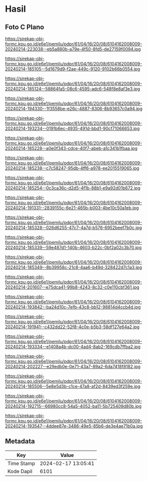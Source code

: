 # Hasil

## Foto C Plano

https://sirekap-obj-formc.kpu.go.id/e6e1/pemilu/pdpr/61/04/16/20/08/6104162008009-20240214-223038--eb5a880b-a79e-4f50-8fd5-de27159f0094.jpg

https://sirekap-obj-formc.kpu.go.id/e6e1/pemilu/pdpr/61/04/16/20/08/6104162008009-20240214-185105--5d1679d9-f2ae-449c-9120-9102b66b0554.jpg

https://sirekap-obj-formc.kpu.go.id/e6e1/pemilu/pdpr/61/04/16/20/08/6104162008009-20240214-185124--58864fa5-08c6-4595-adc6-548f8e8af3e3.jpg

https://sirekap-obj-formc.kpu.go.id/e6e1/pemilu/pdpr/61/04/16/20/08/6104162008009-20240214-194330--1f3558be-e26c-4887-8306-8b93657c0a94.jpg

https://sirekap-obj-formc.kpu.go.id/e6e1/pemilu/pdpr/61/04/16/20/08/6104162008009-20240214-193234--0191b6ec-4935-491d-bbd1-90cf71066653.jpg

https://sirekap-obj-formc.kpu.go.id/e6e1/pemilu/pdpr/61/04/16/20/08/6104162008009-20240214-185228--a0e0f343-cdce-40f7-abeb-a1c341b1fbaa.jpg

https://sirekap-obj-formc.kpu.go.id/e6e1/pemilu/pdpr/61/04/16/20/08/6104162008009-20240214-185238--c7c58247-95db-4ff6-a978-ee2015519065.jpg

https://sirekap-obj-formc.kpu.go.id/e6e1/pemilu/pdpr/61/04/16/20/08/6104162008009-20240214-185254--0c3ca36c-d2d5-4f1b-88b1-e9a92d01b672.jpg

https://sirekap-obj-formc.kpu.go.id/e6e1/pemilu/pdpr/61/04/16/20/08/6104162008009-20240214-191331--2839155c-6e21-465b-b003-4be10c50a1eb.jpg

https://sirekap-obj-formc.kpu.go.id/e6e1/pemilu/pdpr/61/04/16/20/08/6104162008009-20240214-185328--026d6255-47c7-4a7d-b576-6952beef7b0c.jpg

https://sirekap-obj-formc.kpu.go.id/e6e1/pemilu/pdpr/61/04/16/20/08/6104162008009-20240214-185339--59e487d1-140b-4603-b22c-0bf2a02c3b70.jpg

https://sirekap-obj-formc.kpu.go.id/e6e1/pemilu/pdpr/61/04/16/20/08/6104162008009-20240214-185349--8b39958c-21c8-4aa6-b49d-328422d7c1a3.jpg

https://sirekap-obj-formc.kpu.go.id/e6e1/pemilu/pdpr/61/04/16/20/08/6104162008009-20240214-201607--e75dca41-99b8-4243-8c32-c0e110cbf361.jpg

https://sirekap-obj-formc.kpu.go.id/e6e1/pemilu/pdpr/61/04/16/20/08/6104162008009-20240214-193842--ba24d10c-7efb-43c8-bb12-98814d4ccb4d.jpg

https://sirekap-obj-formc.kpu.go.id/e6e1/pemilu/pdpr/61/04/16/20/08/6104162008009-20240214-191941--c432dd22-52f8-4c0e-b5b3-58df127e64a2.jpg

https://sirekap-obj-formc.kpu.go.id/e6e1/pemilu/pdpr/61/04/16/20/08/6104162008009-20240214-193334--e1408a4b-dc00-4ad4-8ab2-169cdb7ffba2.jpg

https://sirekap-obj-formc.kpu.go.id/e6e1/pemilu/pdpr/61/04/16/20/08/6104162008009-20240214-202227--e29edb0e-0e71-43a7-89a2-6da7418f8182.jpg

https://sirekap-obj-formc.kpu.go.id/e6e1/pemilu/pdpr/61/04/16/20/08/6104162008009-20240214-185506--5e8e5d3b-c1ce-47a8-af2d-8439ed3f259e.jpg

https://sirekap-obj-formc.kpu.go.id/e6e1/pemilu/pdpr/61/04/16/20/08/6104162008009-20240214-192715--66980cc8-54a5-4052-ba11-5b725409d80b.jpg

https://sirekap-obj-formc.kpu.go.id/e6e1/pemilu/pdpr/61/04/16/20/08/6104162008009-20240214-193547--4ddee87e-3486-49e5-85b6-de3e4ae71b0a.jpg


## Metadata

| Key        | Value               |
| ---------- | ------------------- |
| Time Stamp | 2024-02-17 13:05:41 |
| Kode Dapil | 6101                |




